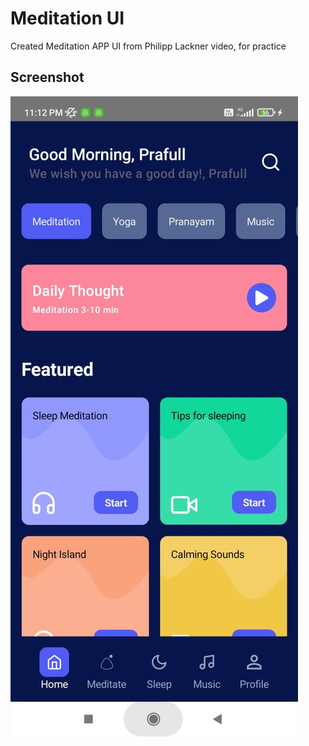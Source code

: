 
# Meditation UI

Created Meditation APP UI from Philipp Lackner video, for practice


## Screenshot

![App Screenshot](https://raw.githubusercontent.com/prafullKrRj/Meditation-UI-Home-Screen/master/WhatsApp%20Image%202023-08-22%20at%2011.12.57%20PM.jpeg)

